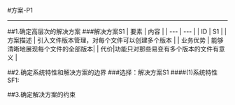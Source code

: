 #方案-P1

----

##1.确定高层次的解决方案
###解决方案S1 
| 要素 | 内容 |
| --- | --- |
| ID | S1 |
| 方案描述 | 引入文件版本管理，对每个文件可以创建多个版本 |
| 业务优势 | 能够清晰地展现每个文件的全部版本|
| 代价|功能只对那些易变有多个版本的文件有意义 |


##2.确定系统特性和解决方案的边界
###选择：解决方案S1 
####(1)系统特性
SF1: 







##3.确定解决方案的约束